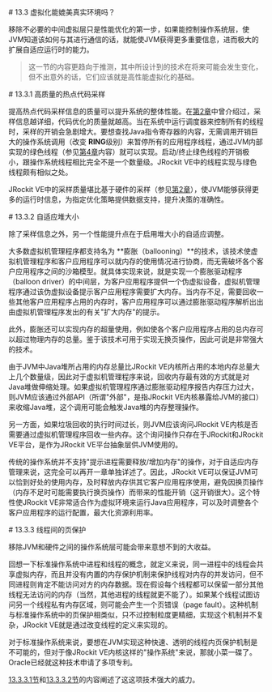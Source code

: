 <a name="13.3" />
# 13.3 虚拟化能媲美真实环境吗？

移除不必要的中间虚拟层只是性能优化的第一步，如果能控制操作系统层，使JVM知道该如何与其进行通信的话，就能使JVM获得更多重要信息，进而极大的扩展自适应运行时的能力。

>这一节的内容更趋向于推测，其中所设计到的技术在将来可能会发生变化，但不出意外的话，它们应该就是高性能虚拟化的基础。

<a name="13.3.1" />
# 13.3.1 高质量的热点代码采样

提高热点代码采样信息的质量可以提升系统的整体性能。在[第2章][1]中曾介绍过，采样信息越详细，代码优化的质量就越高。当在系统中运行调度器来控制所有的线程时，采样的开销会急剧增大。要想查找Java指令寄存器的内容，无需调用开销巨大的操作系统调用（改变 **RING**级别）来暂停所有的应用程序线程，通过JVM内部实现的绿色线程（参见[第4章][2]内容）就可以实现。启动/终止绿色线程的开销极小，跟操作系统线程相比完全不是一个数量级。JRockit VE中的线程实现与绿色线程颇有相似之处。

JRockit VE中的采样质量堪比基于硬件的采样（参见[第2章][1]），使JVM能够获得更多的运行时信息，为指定优化策略提供数据支持，提升决策的准确性。

<a name="13.3.2" />
# 13.3.2 自适应堆大小

除了采样信息之外，另一个性能提升点在于启用堆大小的自适应调整。

大多数虚拟机管理程序都支持名为 **膨胀（ballooning）**的技术，该技术使虚拟机管理程序和客户应用程序可以就内存的使用情况进行协商，而无需破坏各个客户应用程序之间的沙箱模型。就具体实现来说，就是实现一个膨胀驱动程序（balloon driver）的中间层，为客户应用程序提供一个伪虚拟设备，虚拟机管理程序通过该伪虚拟设备提示客户应用程序需要扩大内存。当内存不足，需要回收一些其他客户应用程序占用的内存时，客户应用程序可以通过膨胀驱动程序解析出出由虚拟机管理程序发出的有关"扩大内存"的提示。

此外，膨胀还可以实现内存的超量使用，例如使各个客户应用程序占用的总内存可以超过物理内存的总量。鉴于该技术可用于实现无换页操作，因此可说是非常强大的技术。

由于JVM中Java堆所占用的内存总量比JRockit VE内核所占用的本地内存总量大上几个数量级，因此对于虚拟机管理程序来说，回收内存最有效的方式就是对Java堆做伸缩处理。如果虚拟机管理程序通过膨胀驱动程序报告内存压力过大，则JVM应该通过外部API（所谓"外部"，是指JRockit VE内核暴露给JVM的接口）来收缩Java堆，这个调用可能会触发Java堆的内存整理操作。

另一方面，如果垃圾回收的执行时间过长，则JVM应该询问JRockit VE内核是否需要通过虚拟机管理程序回收一些内存。这个询问操作只存在于JRockit和JRockit VE平台，是作为JRockit VE平台抽象层供JVM使用的。

传统的操作系统并不支持"提示进程需要释放/增加内存"的操作，对于自适应内存管理来说，这完全可以再开一章单独详述了。因此，JRockit VE可以保证JVM可以恰到好处的使用内存，及时释放内存供其它客户应用程序使用，避免因换页操作（内存不足时可能需要执行换页操作）而带来的性能开销（这开销很大）。这个特性使JRockit VE非常适合作为虚拟环境来运行Java应用程序，可以及时调整各个客户应用程序的运行配置，最大化资源利用率。

<a name="13.3.3" />
# 13.3.3 线程间的页保护

移除JVM和硬件之间的操作系统层可能会带来意想不到的大收益。

回想一下标准操作系统中进程和线程的概念，就定义来说，同一进程中的线程会共享虚拟内存，而且并没有内置的内存保护机制来保护线程对内存的并发访问，但不同进程则肯定不能访问对方的内存数据。现在假设每个线程都可以保留一部分其他线程无法访问的内存（当然，其他进程的线程就更不能了）。如果某个线程试图访问另一个线程私有内存区域，则可能会产生一个页错误（page fault）。这种机制与标准操作系统中的页保护相类似，只不过控制粒度更精细，实现这个机制并不复杂，JRockit VE就是通过改变线程的定义来实现的。

对于标准操作系统来说，要想在JVM实现这种快速、透明的线程内页保护机制是不可能的，但对于像JRockit VE内核这样的"操作系统"来说，那就小菜一碟了。Oracle已经就这种技术申请了多项专利。

[13.3.3.1节][3]和[13.3.3.2节][4]的内容阐述了这这项技术强大的威力。








[1]:    ../chap2/2.md#2
[2]:    ../chap4/4.md#4
[3]:    #13.3.3.1
[4]:    #13.3.3.2